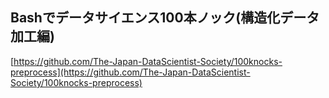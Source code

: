 ## Bashでデータサイエンス100本ノック(構造化データ加工編)

[https://github.com/The-Japan-DataScientist-Society/100knocks-preprocess](https://github.com/The-Japan-DataScientist-Society/100knocks-preprocess)
